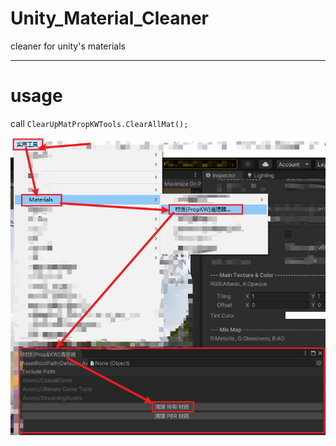 # Unity_Material_Cleaner
cleaner for unity's materials

---
# usage
call `ClearUpMatPropKWTools.ClearAllMat();`

![image](https://github.com/javelinlin/Unity_Material_Cleaner/blob/main/Dos/Entry.png)

